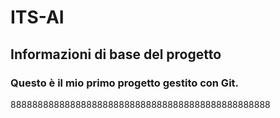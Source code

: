 # ITS-AI

## Informazioni di base del progetto

### Questo è il mio primo progetto gestito con Git.
888888888888888888888888888888888888888888888888
